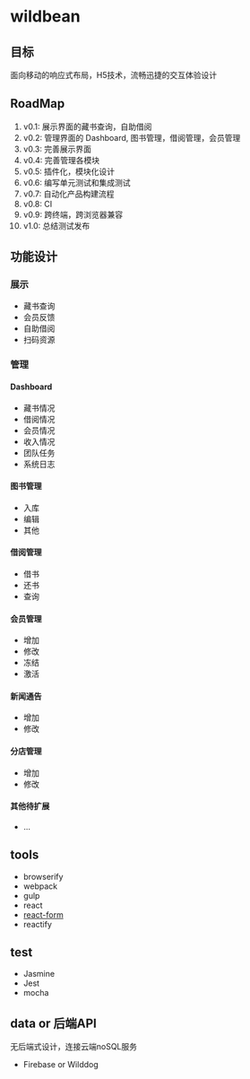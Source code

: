 # wildbean
## 目标
面向移动的响应式布局，H5技术，流畅迅捷的交互体验设计

## RoadMap

1. v0.1: 展示界面的藏书查询，自助借阅
1. v0.2: 管理界面的 Dashboard, 图书管理，借阅管理，会员管理
1. v0.3: 完善展示界面
2. v0.4: 完善管理各模块
3. v0.5: 插件化，模块化设计
4. v0.6: 编写单元测试和集成测试
5. v0.7: 自动化产品构建流程
6. v0.8: CI
7. v0.9: 跨终端，跨浏览器兼容
8. v1.0: 总结测试发布

## 功能设计

### 展示

* 藏书查询
* 会员反馈
* 自助借阅
* 扫码资源 

### 管理

####  Dashboard

* 藏书情况
* 借阅情况
* 会员情况
* 收入情况
* 团队任务
* 系统日志

#### 图书管理

* 入库
* 编辑
* 其他

#### 借阅管理

* 借书
* 还书
* 查询

#### 会员管理

* 增加
* 修改
* 冻结
* 激活

#### 新闻通告

* 增加
* 修改

#### 分店管理

* 增加
* 修改

#### 其他待扩展

* ...

## tools

* browserify
* webpack
* gulp
* react
* [react-form](https://github.com/prometheusresearch/react-forms)
* reactify

## test

* Jasmine
* Jest
* mocha

## data or 后端API
无后端式设计，连接云端noSQL服务
* Firebase or Wilddog





